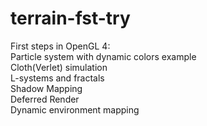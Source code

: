 # terrain-fst-try
First steps in OpenGL 4:<br>
Particle system with dynamic colors example<br>
Cloth(Verlet) simulation<br>
L-systems and fractals<br>
Shadow Mapping<br>
Deferred Render<br>
Dynamic environment mapping<br>
